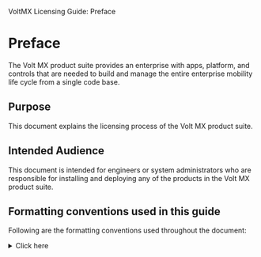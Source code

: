                               

VoltMX Licensing Guide: Preface

Preface
=======

The Volt MX product suite provides an enterprise with apps, platform, and controls that are needed to build and manage the entire enterprise mobility life cycle from a single code base.

Purpose
-------

This document explains the licensing process of the Volt MX product suite.

Intended Audience
-----------------

This document is intended for engineers or system administrators who are responsible for installing and deploying any of the products in the Volt MX product suite.

Formatting conventions used in this guide
-----------------------------------------

Following are the formatting conventions used throughout the document:


<details close markdown="block"><summary>Click here</summary>
    
<table>
<tr>
<th>Conventions</th>
<th>Explanation</th>    
</tr>
<tr>
<td>
<tt>Monospace</tt>
</td>
<td>
<ul>
<li>User input text, system prompts, and responses</li>
<li>File path</li>
<li>Commands</li>
<li>Program code</li>
<li>File names</li>
</ul>
</td>
</tr>

<tr>
<td>
<em>Italic</em>
</td>
<td>
<ul>
<li>Emphasis</li>
<li>Names of books and documents</li>
<li>New terminology</li>
</ul>
</td>
</tr>

<tr>
<td>
<strong>Bold</strong>
</td>
<td>
<ul>
<li>Windows</li>
<li>Menus</li>
<li>Buttons</li>
<li>Icons</li>
<li>Fields</li>
<li>Tabs</li>
<li>Folders</li>
</ul>
</td>
</tr>

<tr>
<td>
<a href="">URL</a>
</td>
<td>
<p></p>
<p>Active link to a URL.</p>
<p></p>
</td>
</tr>

<tr>
<td>
<blockquote><em>Note</em></blockquote>
</td>
<td>
<p></p>
<p>Provides helpful hints or additional information.</p>
<p></p>
</td>
</tr>

<tr>
<td style="color:red;">
<strong><em>Important</em></strong>
</td>
<td>
<p></p>
<p>Highlights actions or information that might cause problems to systems or data.</p>
<p></p>
</td>
</tr>
</table>
    
</details>
